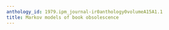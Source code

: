 ```yaml
---
anthology_id: 1979.ipm_journal-ir0anthology0volumeA15A1.1
title: Markov models of book obsolescence
---
```

